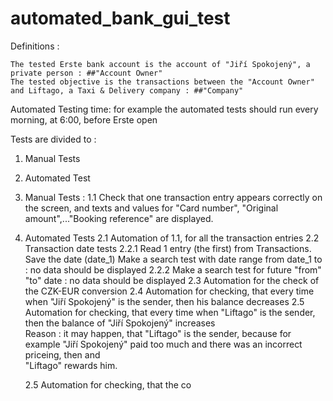 # automated_bank_gui_test

Definitions :

    The tested Erste bank account is the account of "Jiří Spokojený", a private person : ##"Account Owner"
    The tested objective is the transactions between the "Account Owner" and Liftago, a Taxi & Delivery company : ##"Company"

Automated Testing time: for example the automated tests should run every morning, at 6:00, before Erste open


Tests are divided to : 

1. Manual Tests

2. Automated Test


1. Manual Tests : 
    1.1   Check that one transaction entry appears correctly on the screen, and texts and values for "Card number", "Original amount",..."Booking             reference" are displayed.
    
2. Automated Tests
    2.1  Automation of 1.1, for all the transaction entries
    2.2  Transaction date tests
         2.2.1  Read 1 entry (the first) from Transactions. Save the date (date_1)
                Make a search test with date range from date_1 to <earlier date>   : no data should be displayed
         2.2.2  Make a search test for future "from" "to" date :  no data should be displayed
    2.3  Automation for the check of the CZK-EUR conversion
    2.4  Automation for checking, that every time when "Jiří Spokojený"  is the sender, then his balance decreases 
    2.5  Automation for checking, that every time when "Liftago" is the sender, then the balance of "Jiří Spokojený" increases    
         Reason : it may happen, that "Liftago" is the sender, because for example "Jiří Spokojený" paid too much and there was an incorrect priceing, then and    
                  "Liftago" rewards him. 
   
    2.5  Automation for checking, that the co

